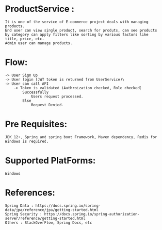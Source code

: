 # ProductService : 
	It is one of the service of E-commerce project deals with managing products.
	End user can view single product, search for produts, can see products by category can apply filters like sorting by various factors like title, price, etc.
	Admin user can manage products.

# Flow:
	-> User Sign Up 
	-> User login (JWT token is returned from UserService)\
	-> User can call API 
 		-> Token is validated (Authroization checked, Role checked)
			Successfully
				Users request processed.
			Else 
				Request Denied.

# Pre Requisites:
  	JDK 12+, Spring and spring boot Framework, Maven dependency, Redis for Windows is required.

# Supported PlatForms:
  	Windows

# References:
  	Spring Data : https://docs.spring.io/spring-data/jpa/reference/jpa/getting-started.html
  	Spring Security : https://docs.spring.io/spring-authorization-server/reference/getting-started.html
  	Others : StackOverFlow, Spring Docs, etc
  
